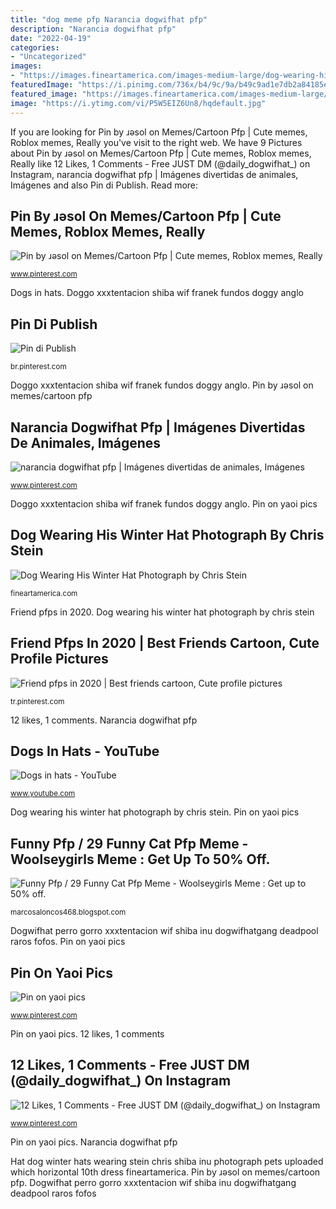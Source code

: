 ```yaml
---
title: "dog meme pfp Narancia dogwifhat pfp"
description: "Narancia dogwifhat pfp"
date: "2022-04-19"
categories:
- "Uncategorized"
images:
- "https://images.fineartamerica.com/images-medium-large/dog-wearing-his-winter-hat-chris-stein.jpg"
featuredImage: "https://i.pinimg.com/736x/b4/9c/9a/b49c9ad1e7db2a84185e458a68c768df.jpg"
featured_image: "https://images.fineartamerica.com/images-medium-large/dog-wearing-his-winter-hat-chris-stein.jpg"
image: "https://i.ytimg.com/vi/P5W5EIZ6Un8/hqdefault.jpg"
---
```


If you are looking for Pin by ɹǝsol on Memes/Cartoon Pfp | Cute memes, Roblox memes, Really you've visit to the right web. We have 9 Pictures about Pin by ɹǝsol on Memes/Cartoon Pfp | Cute memes, Roblox memes, Really like 12 Likes, 1 Comments - Free JUST DM (@daily_dogwifhat_) on Instagram, narancia dogwifhat pfp | Imágenes divertidas de animales, Imágenes and also Pin di Publish. Read more:

## Pin By ɹǝsol On Memes/Cartoon Pfp | Cute Memes, Roblox Memes, Really

![Pin by ɹǝsol on Memes/Cartoon Pfp | Cute memes, Roblox memes, Really](https://i.pinimg.com/736x/b4/9c/9a/b49c9ad1e7db2a84185e458a68c768df.jpg "Pin by ɹǝsol on memes/cartoon pfp")

<small>www.pinterest.com</small>

Dogs in hats. Doggo xxxtentacion shiba wif franek fundos doggy anglo

## Pin Di Publish

![Pin di Publish](https://i.pinimg.com/736x/64/d7/a3/64d7a307ed01056f0465d8d17980f438.jpg "Hats dogs")

<small>br.pinterest.com</small>

Doggo xxxtentacion shiba wif franek fundos doggy anglo. Pin by ɹǝsol on memes/cartoon pfp

## Narancia Dogwifhat Pfp | Imágenes Divertidas De Animales, Imágenes

![narancia dogwifhat pfp | Imágenes divertidas de animales, Imágenes](https://i.pinimg.com/736x/dd/d5/98/ddd598ecb58413346eaddd51be6c4a5c.jpg "Hats dogs")

<small>www.pinterest.com</small>

Doggo xxxtentacion shiba wif franek fundos doggy anglo. Pin on yaoi pics

## Dog Wearing His Winter Hat Photograph By Chris Stein

![Dog Wearing His Winter Hat Photograph by Chris Stein](https://images.fineartamerica.com/images-medium-large/dog-wearing-his-winter-hat-chris-stein.jpg "Doggo xxxtentacion shiba wif franek fundos doggy anglo")

<small>fineartamerica.com</small>

Friend pfps in 2020. Dog wearing his winter hat photograph by chris stein

## Friend Pfps In 2020 | Best Friends Cartoon, Cute Profile Pictures

![Friend pfps in 2020 | Best friends cartoon, Cute profile pictures](https://i.pinimg.com/736x/08/89/3e/08893e82446dbfa8cc37b492b6974198.jpg "12 likes, 1 comments")

<small>tr.pinterest.com</small>

12 likes, 1 comments. Narancia dogwifhat pfp

## Dogs In Hats - YouTube

![Dogs in hats - YouTube](https://i.ytimg.com/vi/P5W5EIZ6Un8/hqdefault.jpg "Dog wearing his winter hat photograph by chris stein")

<small>www.youtube.com</small>

Dog wearing his winter hat photograph by chris stein. Pin on yaoi pics

## Funny Pfp / 29 Funny Cat Pfp Meme - Woolseygirls Meme : Get Up To 50% Off.

![Funny Pfp / 29 Funny Cat Pfp Meme - Woolseygirls Meme : Get up to 50% off.](https://lh5.googleusercontent.com/proxy/UDDdjn8GlMl5jIa73EicGrBhmDuvpyXNzeqHwY0WODMtjFt4_G7mfGuhHfdBkM2ksTB9HtpOFh69huo=w1200-h630-p-k-no-nu "Hat dog winter hats wearing stein chris shiba inu photograph pets uploaded which horizontal 10th dress fineartamerica")

<small>marcosaloncos468.blogspot.com</small>

Dogwifhat perro gorro xxxtentacion wif shiba inu dogwifhatgang deadpool raros fofos. Pin on yaoi pics

## Pin On Yaoi Pics

![Pin on yaoi pics](https://i.pinimg.com/736x/e2/60/c5/e260c5bb70b06fe3c2d33d409315776c.jpg "Pin by ɹǝsol on memes/cartoon pfp")

<small>www.pinterest.com</small>

Pin on yaoi pics. 12 likes, 1 comments

## 12 Likes, 1 Comments - Free JUST DM (@daily_dogwifhat_) On Instagram

![12 Likes, 1 Comments - Free JUST DM (@daily_dogwifhat_) on Instagram](https://i.pinimg.com/736x/a4/bc/76/a4bc761645890fefde1309edadd563b3.jpg "Pin on yaoi pics")

<small>www.pinterest.com</small>

Pin on yaoi pics. Narancia dogwifhat pfp

Hat dog winter hats wearing stein chris shiba inu photograph pets uploaded which horizontal 10th dress fineartamerica. Pin by ɹǝsol on memes/cartoon pfp. Dogwifhat perro gorro xxxtentacion wif shiba inu dogwifhatgang deadpool raros fofos

